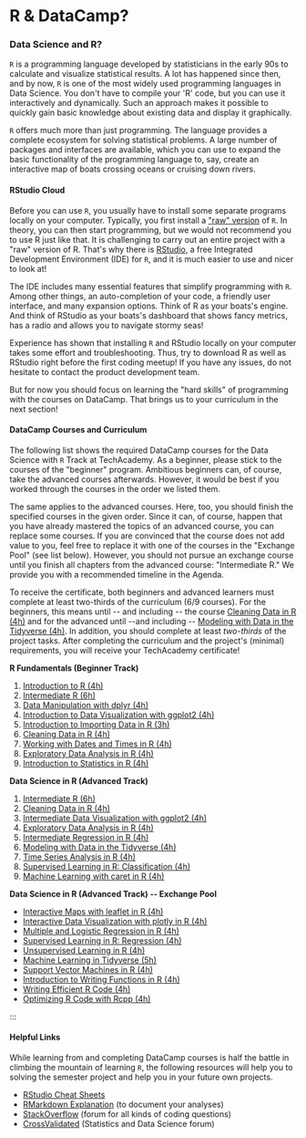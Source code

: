 # R & DataCamp?

### Data Science and R?

`R` is a programming language developed by statisticians in the early 90s to calculate and visualize statistical results. A lot has happened since then, and by now, `R` is one of the most widely used programming languages in Data Science. You don't have to compile your 'R' code, but you can use it interactively and dynamically. Such an approach makes it possible to quickly gain basic knowledge about existing data and display it graphically.

`R` offers much more than just programming. The language provides a complete ecosystem for solving statistical problems. A large number of packages and interfaces are available, which you can use to expand the basic functionality of the programming language to, say, create an interactive map of boats crossing oceans or cruising down rivers.

#### RStudio Cloud

Before you can use `R`, you usually have to install some separate programs locally on your computer. Typically, you first install a ["raw" version](https://rstudio-education.github.io/hopr/starting.html) of `R`. In theory, you can then start programming, but we would not recommend you to use R just like that. It is challenging to carry out an entire project with a "raw" version of R. That's why there is [RStudio](https://www.rstudio.com/products/rstudio/download/), a free Integrated Development Environment (IDE) for `R`, and it is much easier to use and nicer to look at!

The IDE includes many essential features that simplify programming with `R`. Among other things, an auto-completion of your code, a friendly user interface, and many expansion options. Think of R as your boats's engine. And think of RStudio as your boats's dashboard that shows fancy metrics, has a radio and allows you to navigate stormy seas!

Experience has shown that installing `R` and RStudio locally on your computer takes some effort and troubleshooting. Thus, try to download R as well as RStudio right before the first coding meetup! If you have any issues, do not hesitate to contact the product development team.

But for now you should focus on learning the "hard skills" of programming with the courses on DataCamp. That brings us to your curriculum in the next section!

#### DataCamp Courses and Curriculum

The following list shows the required DataCamp courses for the Data Science with `R` Track at TechAcademy. As a beginner, please stick to the courses of the "beginner" program. Ambitious beginners can, of course, take the advanced courses afterwards. However, it would be best if you worked through the courses in the order we listed them.

The same applies to the advanced courses. Here, too, you should finish the specified courses in the given order. Since it can, of course, happen that you have already mastered the topics of an advanced course, you can replace some courses. If you are convinced that the course does not add value to you, feel free to replace it with one of the courses in the "Exchange Pool" (see list below). However, you should not pursue an exchange course until you finish all chapters from the advanced course: "Intermediate R." We provide you with a recommended timeline in the Agenda.

To receive the certificate, both beginners and advanced learners must complete at least two-thirds of the curriculum (6/9 courses). For the beginners, this means until -- and including -- the course [Cleaning Data in R (4h)](https://www.datacamp.com/courses/cleaning-data-in-r) and for the advanced until --and including -- [Modeling with Data in the Tidyverse (4h)](https://app.datacamp.com/learn/courses/modeling-with-data-in-the-tidyverse). In addition, you should complete at least _two-thirds_ of the project tasks. After completing the curriculum and the project's (minimal) requirements, you will receive your TechAcademy certificate!

**R Fundamentals (Beginner Track)**

1. [Introduction to R (4h)](https://www.datacamp.com/courses/free-introduction-to-r)
2. [Intermediate R (6h)](https://www.datacamp.com/courses/intermediate-r)
3. [Data Manipulation with dplyr (4h)](https://www.datacamp.com/courses/data-manipulation-with-dplyr-in-r)
4. [Introduction to Data Visualization with ggplot2 (4h)](https://www.datacamp.com/courses/data-visualization-with-ggplot2-1)
5. [Introduction to Importing Data in R (3h)](https://www.datacamp.com/courses/importing-data-in-r-part-1)
6. [Cleaning Data in R (4h)](https://www.datacamp.com/courses/cleaning-data-in-r)
7. [Working with Dates and Times in R (4h)](https://app.datacamp.com/learn/courses/working-with-dates-and-times-in-r)
8. [Exploratory Data Analysis in R (4h)](https://www.datacamp.com/courses/exploratory-data-analysis)
9. [Introduction to Statistics in R (4h)](https://app.datacamp.com/learn/courses/introduction-to-statistics-in-r)

**Data Science in R (Advanced Track)**

1. [Intermediate R (6h)](https://www.datacamp.com/courses/intermediate-r)
2. [Cleaning Data in R (4h)](https://www.datacamp.com/courses/cleaning-data-in-r)
3. [Intermediate Data Visualization with ggplot2 (4h)](https://www.datacamp.com/courses/data-visualization-with-ggplot2-2)
4. [Exploratory Data Analysis in R (4h)](https://www.datacamp.com/courses/exploratory-data-analysis)
5. [Intermediate Regression in R (4h)](https://app.datacamp.com/learn/courses/intermediate-regression-in-r)
6. [Modeling with Data in the Tidyverse (4h)](https://app.datacamp.com/learn/courses/modeling-with-data-in-the-tidyverse)
7. [Time Series Analysis in R (4h)](https://app.datacamp.com/learn/courses/time-series-analysis-in-r)
8. [Supervised Learning in R: Classification (4h)](https://www.datacamp.com/courses/supervised-learning-in-r-classification)
9. [Machine Learning with caret in R (4h)](https://www.datacamp.com/courses/machine-learning-toolbox)

**Data Science in R (Advanced Track) -- Exchange Pool**

* [Interactive Maps with leaflet in R (4h)](https://www.datacamp.com/courses/interactive-maps-with-leaflet-in-r)
* [Interactive Data Visualization with plotly in R (4h)](https://app.datacamp.com/learn/courses/interactive-data-visualization-with-plotly-in-r)
* [Multiple and Logistic Regression in R (4h)](https://www.datacamp.com/courses/multiple-and-logistic-regression)
* [Supervised Learning in R: Regression (4h)](https://www.datacamp.com/courses/supervised-learning-in-r-regression)
* [Unsupervised Learning in R (4h)](https://www.datacamp.com/courses/unsupervised-learning-in-r)
* [Machine Learning in Tidyverse (5h)](https://www.datacamp.com/courses/machine-learning-in-the-tidyverse)
* [Support Vector Machines in R (4h)](https://www.datacamp.com/courses/support-vector-machines-in-r)
* [Introduction to Writing Functions in R (4h)](https://app.datacamp.com/learn/courses/introduction-to-writing-functions-in-r)
* [Writing Efficient R Code (4h)](https://www.datacamp.com/courses/writing-efficient-r-code)
* [Optimizing R Code with Rcpp (4h)](https://www.datacamp.com/courses/optimizing-r-code-with-rcpp)

:::

#### Helpful Links

While learning from and completing DataCamp courses is half the battle in climbing the mountain of learning `R`, the following resources will help you to solving the semester project and help you in your future own projects.&#x20;

* [RStudio Cheat Sheets](https://rstudio.cloud/learn/cheat-sheets)
* [RMarkdown Explanation](https://rmarkdown.rstudio.com/lesson-1.html) (to document your analyses)
* [StackOverflow](https://stackoverflow.com/) (forum for all kinds of coding questions)
* [CrossValidated](https://stats.stackexchange.com/) (Statistics and Data Science forum)
